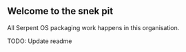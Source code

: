## Welcome to the snek pit

All Serpent OS packaging work happens in this organisation.

TODO: Update readme
